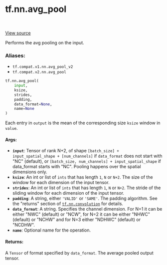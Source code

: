 <div itemscope itemtype="http://developers.google.com/ReferenceObject">
<meta itemprop="name" content="tf.nn.avg_pool" />
<meta itemprop="path" content="Stable" />
</div>

# tf.nn.avg_pool

<!-- Insert buttons -->

<table class="tfo-notebook-buttons tfo-api" align="left">
</table>

<a target="_blank" href="/code/stable/tensorflow/python/ops/nn_ops.py">View source</a>



<!-- Start diff -->
Performs the avg pooling on the input.

### Aliases:

* `tf.compat.v1.nn.avg_pool_v2`
* `tf.compat.v2.nn.avg_pool`


``` python
tf.nn.avg_pool(
    input,
    ksize,
    strides,
    padding,
    data_format=None,
    name=None
)
```



<!-- Placeholder for "Used in" -->

Each entry in `output` is the mean of the corresponding size `ksize`
window in `value`.

#### Args:


* <b>`input`</b>:  Tensor of rank N+2, of shape `[batch_size] + input_spatial_shape +
  [num_channels]` if `data_format` does not start with "NC" (default), or
  `[batch_size, num_channels] + input_spatial_shape` if data_format starts
  with "NC". Pooling happens over the spatial dimensions only.
* <b>`ksize`</b>: An int or list of `ints` that has length `1`, `N` or `N+2`. The size
  of the window for each dimension of the input tensor.
* <b>`strides`</b>: An int or list of `ints` that has length `1`, `N` or `N+2`. The
  stride of the sliding window for each dimension of the input tensor.
* <b>`padding`</b>: A string, either `'VALID'` or `'SAME'`. The padding algorithm. See
  the "returns" section of <a href="../../tf/nn/convolution.md"><code>tf.nn.convolution</code></a> for details.
* <b>`data_format`</b>: A string. Specifies the channel dimension. For N=1 it can be
  either "NWC" (default) or "NCW", for N=2 it can be either "NHWC" (default)
  or "NCHW" and for N=3 either "NDHWC" (default) or "NCDHW".
* <b>`name`</b>: Optional name for the operation.


#### Returns:

A `Tensor` of format specified by `data_format`.
The average pooled output tensor.
